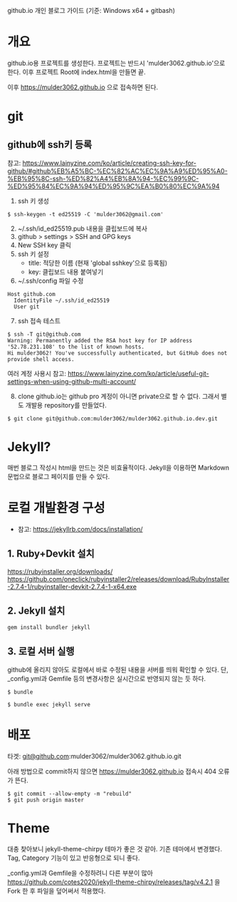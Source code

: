github.io 개인 블로그 가이드
(기준: Windows x64 + gitbash)

# 개요
github.io용 프로젝트를 생성한다.
프로젝트는 반드시 'mulder3062.github.io'으로 한다.
이후 프로젝트 Root에 index.html을 만들면 끝.

이후 https://mulder3062.github.io 으로 접속하면 된다.

# git

## github에 ssh키 등록
참고: https://www.lainyzine.com/ko/article/creating-ssh-key-for-github/#github%EB%A5%BC-%EC%82%AC%EC%9A%A9%ED%95%A0-%EB%95%8C-ssh-%ED%82%A4%EB%8A%94-%EC%99%9C-%ED%95%84%EC%9A%94%ED%95%9C%EA%B0%80%EC%9A%94

1. ssh 키 생성
```
$ ssh-keygen -t ed25519 -C 'mulder3062@gmail.com'
```

2. ~/.ssh/id_ed25519.pub 내용을 클립보드에 복사
3. github > settings > SSH and GPG keys
4. New SSH key 클릭
5. ssh 키 설정
    * title: 적당한 이름 (현재 'global sshkey'으로 등록됨)
    * key: 클립보드 내용 붙여넣기
6. ~/.ssh/config 파일 수정
```
Host github.com
  IdentityFile ~/.ssh/id_ed25519
  User git
```
7. ssh 접속 테스트
```
$ ssh -T git@github.com
Warning: Permanently added the RSA host key for IP address '52.78.231.108' to the list of known hosts.
Hi mulder3062! You've successfully authenticated, but GitHub does not provide shell access.
```

여러 계정 사용시 참고: https://www.lainyzine.com/ko/article/useful-git-settings-when-using-github-multi-account/

8. clone
github.io는 github pro 계정이 아니면 private으로 할 수 없다.
그래서 별도 개발용 repository를 만들었다.
```
$ git clone git@github.com:mulder3062/mulder3062.github.io.dev.git
```

# Jekyll?
매번 블로그 작성시 html을 만드는 것은 비효율적이다.
Jekyll을 이용하면 Markdown 문법으로 블로그 페이지를 만들 수 있다.


# 로컬 개발환경 구성 
* 참고: https://jekyllrb.com/docs/installation/


## 1. Ruby+Devkit 설치
https://rubyinstaller.org/downloads/
https://github.com/oneclick/rubyinstaller2/releases/download/RubyInstaller-2.7.4-1/rubyinstaller-devkit-2.7.4-1-x64.exe

## 2. Jekyll 설치
```gem install bundler jekyll```

## 3. 로컬 서버 실행
github에 올리지 않아도 로컬에서 바로 수정된 내용을 서버를 띄워 확인할 수 있다.
단, _config.yml과 Gemfile 등의 변경사항은 실시간으로 반영되지 않는 듯 하다.

```
$ bundle
```

```
$ bundle exec jekyll serve
```

# 배포
타겟: git@github.com:mulder3062/mulder3062.github.io.git

아래 방법으로 commit하지 않으면 https://mulder3062.github.io 접속시 404 오류가 뜬다.
```
$ git commit --allow-empty -m "rebuild"
$ git push origin master
```


# Theme
대충 찾아보니 jekyll-theme-chirpy 테마가 좋은 것 같아. 기존 테마에서 변경했다.
Tag, Category 기능이 있고 반응형으로 되니 좋다.

_config.yml과 Gemfile을 수정하려니 다른 부분이 많아 https://github.com/cotes2020/jekyll-theme-chirpy/releases/tag/v4.2.1 을 Fork 한 후 파일을 덮어써서 적용했다.
